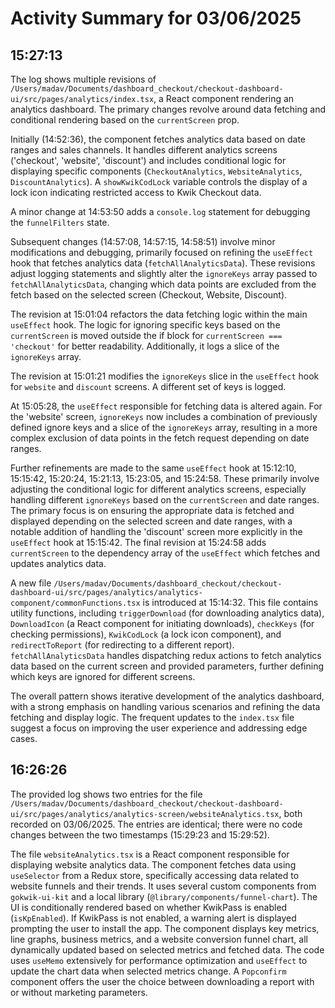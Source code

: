 # Activity Summary for 03/06/2025

## 15:27:13
The log shows multiple revisions of `/Users/madav/Documents/dashboard_checkout/checkout-dashboard-ui/src/pages/analytics/index.tsx`, a React component rendering an analytics dashboard.  The primary changes revolve around data fetching and conditional rendering based on the `currentScreen` prop.

Initially (14:52:36), the component fetches analytics data based on date ranges and sales channels.  It handles different analytics screens ('checkout', 'website', 'discount') and includes conditional logic for displaying specific components (`CheckoutAnalytics`, `WebsiteAnalytics`, `DiscountAnalytics`).  A `showKwikCodLock` variable controls the display of a lock icon indicating restricted access to Kwik Checkout data.

A minor change at 14:53:50 adds a `console.log` statement for debugging the `funnelFilters` state.

Subsequent changes (14:57:08, 14:57:15, 14:58:51) involve minor modifications and debugging, primarily focused on refining the `useEffect` hook that fetches analytics data (`fetchAllAnalyticsData`).  These revisions adjust logging statements and slightly alter the `ignoreKeys` array passed to `fetchAllAnalyticsData`, changing which data points are excluded from the fetch based on the selected screen (Checkout, Website, Discount).

The revision at 15:01:04 refactors the data fetching logic within the main `useEffect` hook. The logic for ignoring specific keys based on the `currentScreen` is moved outside the if block for `currentScreen === 'checkout'` for better readability.  Additionally, it logs a slice of the `ignoreKeys` array.

The revision at 15:01:21 modifies the `ignoreKeys` slice in the `useEffect` hook for `website` and `discount` screens. A different set of keys is logged.

At 15:05:28, the `useEffect` responsible for fetching data is altered again.  For the 'website' screen, `ignoreKeys` now includes a combination of previously defined ignore keys and a slice of the `ignoreKeys` array, resulting in a more complex exclusion of data points in the fetch request depending on date ranges.

Further refinements are made to the same `useEffect` hook at 15:12:10, 15:15:42, 15:20:24, 15:21:13, 15:23:05, and 15:24:58. These primarily involve adjusting the conditional logic for different analytics screens, especially handling different `ignoreKeys` based on the `currentScreen` and date ranges. The primary focus is on ensuring the appropriate data is fetched and displayed depending on the selected screen and date ranges, with a notable addition of handling the 'discount' screen more explicitly in the `useEffect` hook at 15:15:42. The final revision at 15:24:58 adds `currentScreen` to the dependency array of the `useEffect` which fetches and updates analytics data.

A new file `/Users/madav/Documents/dashboard_checkout/checkout-dashboard-ui/src/pages/analytics/analytics-component/commonFunctions.tsx` is introduced at 15:14:32. This file contains utility functions, including `triggerDownload` (for downloading analytics data), `DownloadIcon` (a React component for initiating downloads), `checkKeys` (for checking permissions), `KwikCodLock` (a lock icon component), and `redirectToReport` (for redirecting to a different report). `fetchAllAnalyticsData` handles dispatching redux actions to fetch analytics data based on the current screen and provided parameters, further defining which keys are ignored for different screens.

The overall pattern shows iterative development of the analytics dashboard, with a strong emphasis on handling various scenarios and refining the data fetching and display logic.  The frequent updates to the `index.tsx` file suggest a focus on improving the user experience and addressing edge cases.


## 16:26:26
The provided log shows two entries for the file `/Users/madav/Documents/dashboard_checkout/checkout-dashboard-ui/src/pages/analytics/analytics-screen/websiteAnalytics.tsx`, both recorded on 03/06/2025.  The entries are identical; there were no code changes between the two timestamps (15:29:23 and 15:29:52).

The file `websiteAnalytics.tsx` is a React component responsible for displaying website analytics data.  The component fetches data using `useSelector` from a Redux store, specifically accessing data related to website funnels and their trends.  It uses several custom components from `gokwik-ui-kit` and a local library (`@library/components/funnel-chart`).  The UI is conditionally rendered based on whether KwikPass is enabled (`isKpEnabled`). If KwikPass is not enabled, a warning alert is displayed prompting the user to install the app.  The component displays key metrics, line graphs, business metrics, and a website conversion funnel chart, all dynamically updated based on selected metrics and fetched data.  The code uses `useMemo` extensively for performance optimization and `useEffect` to update the chart data when selected metrics change.  A `Popconfirm` component offers the user the choice between downloading a report with or without marketing parameters.
